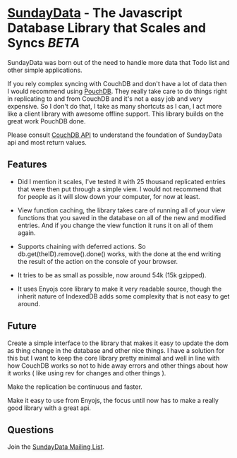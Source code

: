 [SundayData](http://github.com/olafura/sundaydata) - The Javascript Database Library that Scales and Syncs *BETA*
======================================================

SundayData was born out of the need to handle more data that Todo list and other simple applications.

If you rely complex syncing with CouchDB and don't have a lot of data then I would recommend using [PouchDB](http://pouchdb.com/). They really take care to do things right in replicating to and from CouchDB and it's not a easy job and very expensive. So I don't do that, I take as many shortcuts as I can, I act more like a client library with awesome offline support. This library builds on the great work PouchDB done.

Please consult [CouchDB API](http://wiki.apache.org/couchdb/HTTP_Document_API) to understand the foundation of SundayData api and most return values.

Features
--------

* Did I mention it scales, I've tested it with 25 thousand replicated entries that were then put through a simple view. I would not recommend that for people as it will slow down your computer, for now at least.

* View function caching, the library takes care of running all of your view functions that you saved in the database on all of the new and modified entries. And if you change the view function it runs it on all of them again.

* Supports chaining with deferred actions. So db.get(theID).remove().done() works, with the done at the end writing the result of the action on the console of your browser.

* It tries to be as small as possible, now around 54k (15k gzipped).

* It uses Enyojs core library to make it very readable source, though the inherit nature of IndexedDB adds some complexity that is not easy to get around.

Future
------

Create a simple interface to the library that makes it easy to update the dom as thing change in the database and other nice things. I have a solution for this but I want to keep the core library pretty minimal and well in line with how CouchDB works so not to hide away errors and other things about how it works ( like using rev for changes and other things ).

Make the replication be continuous and faster.

Make it easy to use from Enyojs, the focus until now has to make a really good library with a great api.

Questions
---------

Join the [SundayData Mailing List](https://groups.google.com/forum/#!forum/sundaydata).
